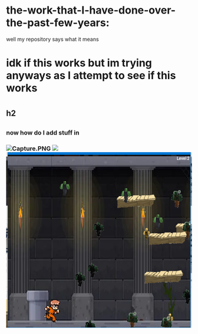 


# the-work-that-I-have-done-over-the-past-few-years:

well my repository says what it means


<h1> idk if this works but im trying anyways as I attempt to see if this works<h1/>
 <h2>h2<h2/>
  <h3>now how do I add stuff in<h3/>
   <img src="/gust212920/the-work-that-I-have-done-over-the-past-few-years/blob/master/Capture.PNG?raw=true" alt="Capture.PNG">
    <img src="/gust212920/the-work-that-I-have-done-over-the-past-few-years/master/Capture.PNG">
   <img style="-webkit-user-select: none;cursor: zoom-in;" src="https://raw.githubusercontent.com/gust212920/the-work-that-I-have-done-over-the-past-few-years/master/Capture.PNG" width="635" height="476">
